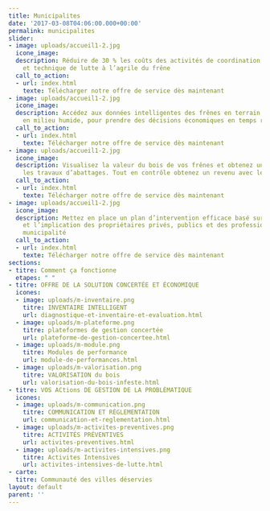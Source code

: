 ```yaml
---
title: Municipalites
date: '2017-03-08T04:06:00.000+00:00'
permalink: municipalites
slider:
- image: uploads/accueil1-2.jpg
  icone_image: 
  description: Réduire de 30 % les coûts des activités de coordination administrative
    et technique de lutte à l’agrile du frêne
  call_to_action:
  - url: index.html
    texte: Télécharger notre offre de service dès maintenant
- image: uploads/accueil1-2.jpg
  icone_image: 
  description: Accédez aux données intelligentes des frênes en terrain privé, en boisé,
    en milieu humide, pour prendre des décisions économiques en temps réel
  call_to_action:
  - url: index.html
    texte: Télécharger notre offre de service dès maintenant
- image: uploads/accueil1-2.jpg
  icone_image: 
  description: Visualisez la valeur du bois de vos frênes et obtenez un prix avant
    les travaux d’abattages. Tout en contrôle obtenez un revenu avec le bois
  call_to_action:
  - url: index.html
    texte: Télécharger notre offre de service dès maintenant
- image: uploads/accueil1-2.jpg
  icone_image: 
  description: Mettez en place un plan d’intervention efficace basé sur les besoins
    et l’implication des propriétaires privés, publics et des professionnels de votre
    municipalité
  call_to_action:
  - url: index.html
    texte: Télécharger notre offre de service dès maintenant
sections:
- titre: Comment ça fonctionne
  etapes: " "
- titre: OFFRE DE LA SOLUTION CONCERTÉE ET ÉCONOMIQUE
  icones:
  - image: uploads/m-inventaire.png
    titre: INVENTAIRE INTELLIGENT
    url: diagnostique-et-inventaire-et-evaluation.html
  - image: uploads/m-plateforme.png
    titre: plateformes de gestion concertée
    url: plateforme-de-gestion-concertee.html
  - image: uploads/m-module.png
    titre: Modules de performance
    url: module-de-performances.html
  - image: uploads/m-valorisation.png
    titre: VALORISATION du bois
    url: valorisation-du-bois-infeste.html
- titre: VOS ACtions DE GESTION DE LA PROBLÈMATIQUE
  icones:
  - image: uploads/m-communication.png
    titre: COMMUNICATION ET RÈGLEMENTATION
    url: communication-et-reglementation.html
  - image: uploads/m-activites-preventives.png
    titre: ACTIVITÉS PRÉVENTIVES
    url: activites-preventives.html
  - image: uploads/m-activites-intensives.png
    titre: Activites Intensives
    url: activites-intensives-de-lutte.html
- carte:
  titre: Communauté des villes déservies
layout: default
parent: ''
---
```


